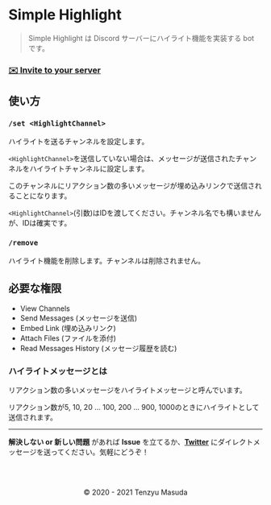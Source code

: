 # Simple Highlight

> Simple Highlight は Discord サーバーにハイライト機能を実装する bot です。

### **[✉️ Invite to your server](https://discord.com/api/oauth2/authorize?client_id=761917911425876010&permissions=117760&scope=bot)**

## 使い方

### `/set <HighlightChannel>`

ハイライトを送るチャンネルを設定します。

`<HighlightChannel>`を送信していない場合は、メッセージが送信されたチャンネルをハイライトチャンネルに設定します。

このチャンネルにリアクション数の多いメッセージが埋め込みリンクで送信されることになります。

`<HighlightChannel>`(引数)はIDを渡してください。チャンネル名でも構いませんが、IDは確実です。

### `/remove`

ハイライト機能を削除します。チャンネルは削除されません。

## 必要な権限

- View Channels
- Send Messages (メッセージを送信)
- Embed Link (埋め込みリンク)
- Attach Files (ファイルを添付)
- Read Messages History (メッセージ履歴を読む)

### ハイライトメッセージとは

リアクション数の多いメッセージをハイライトメッセージと呼んでいます。

リアクション数が5, 10, 20 ... 100, 200 ... 900, 1000のときにハイライトとして送信されます。

<hr />

**解決しない or 新しい問題** があれば **Issue** を立てるか、**[Twitter](https://twitter.com/tenzyumasuda)** にダイレクトメッセージを送ってください。気軽にどうぞ！

<br />

<br />

<p align="center">©️ 2020 - 2021 Tenzyu Masuda</p>

<br />

<br />

